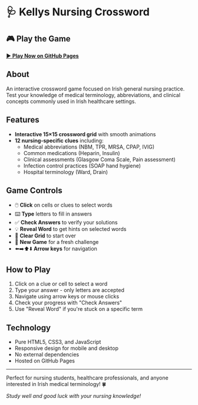 # 🩺 Kellys Nursing Crossword

## 🎮 Play the Game

**[▶️ Play Now on GitHub Pages](https://liamfogarty10.github.io/kellywordgame/)**

## About

An interactive crossword game focused on Irish general nursing practice. Test your knowledge of medical terminology, abbreviations, and clinical concepts commonly used in Irish healthcare settings.

## Features

- **Interactive 15×15 crossword grid** with smooth animations
- **12 nursing-specific clues** including:
  - Medical abbreviations (NBM, TPR, MRSA, CPAP, IVIG)
  - Common medications (Heparin, Insulin)
  - Clinical assessments (Glasgow Coma Scale, Pain assessment)
  - Infection control practices (SOAP hand hygiene)
  - Hospital terminology (Ward, Drain)

## Game Controls

- 🖱️ **Click** on cells or clues to select words
- ⌨️ **Type** letters to fill in answers
- ✅ **Check Answers** to verify your solutions
- 💡 **Reveal Word** to get hints on selected words
- 🧹 **Clear Grid** to start over
- 🔄 **New Game** for a fresh challenge
- ⬅️➡️⬆️⬇️ **Arrow keys** for navigation

## How to Play

1. Click on a clue or cell to select a word
2. Type your answer - only letters are accepted
3. Navigate using arrow keys or mouse clicks
4. Check your progress with "Check Answers"
5. Use "Reveal Word" if you're stuck on a specific term

## Technology

- Pure HTML5, CSS3, and JavaScript
- Responsive design for mobile and desktop
- No external dependencies
- Hosted on GitHub Pages

---

Perfect for nursing students, healthcare professionals, and anyone interested in Irish medical terminology! 🍀

*Study well and good luck with your nursing knowledge!*